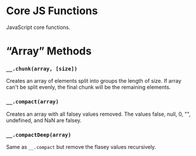 # Core JS Functions
JavaScript core functions.

# “Array” Methods

### `__.chunk(array, [size])`
Creates an array of elements split into groups the length of size. If array can't be split evenly, the final chunk will be the remaining elements.

### `__.compact(array)`
Creates an array with all falsey values removed. The values false, null, 0, "", undefined, and NaN are falsey.

### `__.compactDeep(array)`
Same as `__.compact` but remove the flasey values recursively.
